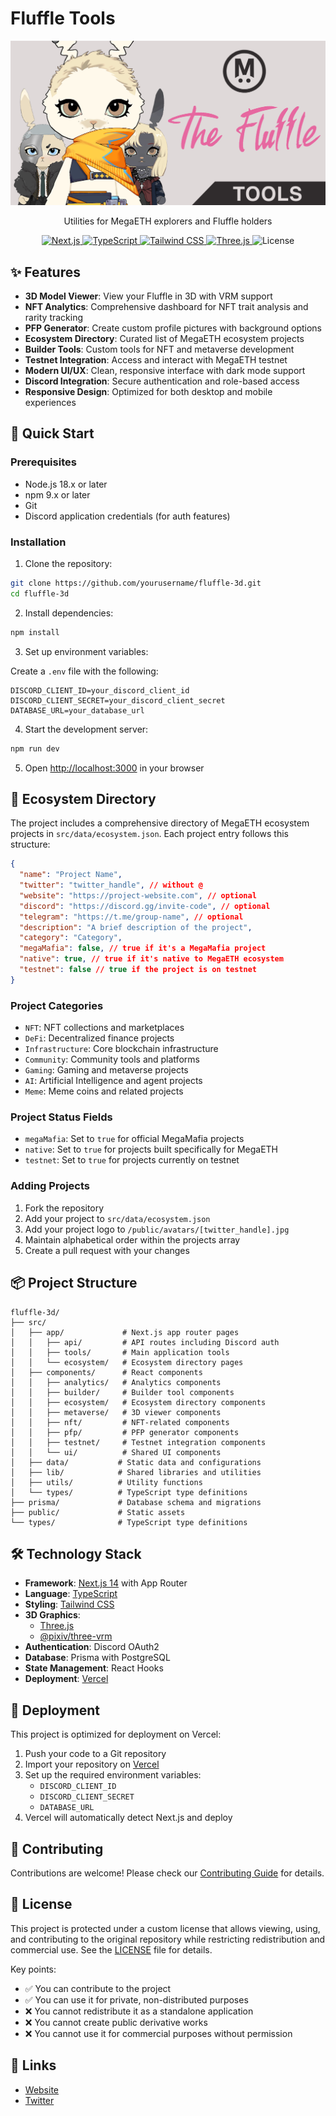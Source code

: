 # Fluffle Tools

<div align="center">
  <img src="/public/socialpreview.jpg" alt="Fluffle Tools Preview" width="600" />
  <p>Utilities for MegaETH explorers and Fluffle holders</p>
</div>

<div align="center">
  <a href="https://nextjs.org">
    <img src="https://img.shields.io/badge/Next.js-14-black" alt="Next.js" />
  </a>
  <a href="https://www.typescriptlang.org">
    <img src="https://img.shields.io/badge/TypeScript-5-blue" alt="TypeScript" />
  </a>
  <a href="https://tailwindcss.com">
    <img src="https://img.shields.io/badge/Tailwind-3-38bdf8" alt="Tailwind CSS" />
  </a>
  <a href="https://threejs.org">
    <img src="https://img.shields.io/badge/Three.js-Latest-black" alt="Three.js" />
  </a>
  <img src="https://img.shields.io/badge/License-Custom-red" alt="License" />
</div>

## ✨ Features

- **3D Model Viewer**: View your Fluffle in 3D with VRM support
- **NFT Analytics**: Comprehensive dashboard for NFT trait analysis and rarity tracking
- **PFP Generator**: Create custom profile pictures with background options
- **Ecosystem Directory**: Curated list of MegaETH ecosystem projects
- **Builder Tools**: Custom tools for NFT and metaverse development
- **Testnet Integration**: Access and interact with MegaETH testnet
- **Modern UI/UX**: Clean, responsive interface with dark mode support
- **Discord Integration**: Secure authentication and role-based access
- **Responsive Design**: Optimized for both desktop and mobile experiences

## 🚀 Quick Start

### Prerequisites

- Node.js 18.x or later
- npm 9.x or later
- Git
- Discord application credentials (for auth features)

### Installation

1. Clone the repository:

```bash
git clone https://github.com/yourusername/fluffle-3d.git
cd fluffle-3d
```

2. Install dependencies:

```bash
npm install
```

3. Set up environment variables:

Create a `.env` file with the following:

```env
DISCORD_CLIENT_ID=your_discord_client_id
DISCORD_CLIENT_SECRET=your_discord_client_secret
DATABASE_URL=your_database_url
```

4. Start the development server:

```bash
npm run dev
```

5. Open [http://localhost:3000](http://localhost:3000) in your browser

## 📝 Ecosystem Directory

The project includes a comprehensive directory of MegaETH ecosystem projects in `src/data/ecosystem.json`. Each project entry follows this structure:

```json
{
  "name": "Project Name",
  "twitter": "twitter_handle", // without @
  "website": "https://project-website.com", // optional
  "discord": "https://discord.gg/invite-code", // optional
  "telegram": "https://t.me/group-name", // optional
  "description": "A brief description of the project",
  "category": "Category",
  "megaMafia": false, // true if it's a MegaMafia project
  "native": true, // true if it's native to MegaETH ecosystem
  "testnet": false // true if the project is on testnet
}
```

### Project Categories

- `NFT`: NFT collections and marketplaces
- `DeFi`: Decentralized finance projects
- `Infrastructure`: Core blockchain infrastructure
- `Community`: Community tools and platforms
- `Gaming`: Gaming and metaverse projects
- `AI`: Artificial Intelligence and agent projects
- `Meme`: Meme coins and related projects

### Project Status Fields

- `megaMafia`: Set to `true` for official MegaMafia projects
- `native`: Set to `true` for projects built specifically for MegaETH
- `testnet`: Set to `true` for projects currently on testnet

### Adding Projects

1. Fork the repository
2. Add your project to `src/data/ecosystem.json`
3. Add your project logo to `/public/avatars/[twitter_handle].jpg`
4. Maintain alphabetical order within the projects array
5. Create a pull request with your changes

## 📦 Project Structure

```
fluffle-3d/
├── src/
│   ├── app/             # Next.js app router pages
│   │   ├── api/         # API routes including Discord auth
│   │   ├── tools/       # Main application tools
│   │   └── ecosystem/   # Ecosystem directory pages
│   ├── components/      # React components
│   │   ├── analytics/   # Analytics components
│   │   ├── builder/     # Builder tool components
│   │   ├── ecosystem/   # Ecosystem directory components
│   │   ├── metaverse/   # 3D viewer components
│   │   ├── nft/         # NFT-related components
│   │   ├── pfp/         # PFP generator components
│   │   ├── testnet/     # Testnet integration components
│   │   └── ui/          # Shared UI components
│   ├── data/           # Static data and configurations
│   ├── lib/            # Shared libraries and utilities
│   ├── utils/          # Utility functions
│   └── types/          # TypeScript type definitions
├── prisma/             # Database schema and migrations
├── public/             # Static assets
└── types/              # TypeScript type definitions
```

## 🛠 Technology Stack

- **Framework**: [Next.js 14](https://nextjs.org/) with App Router
- **Language**: [TypeScript](https://www.typescriptlang.org/)
- **Styling**: [Tailwind CSS](https://tailwindcss.com/)
- **3D Graphics**:
  - [Three.js](https://threejs.org/)
  - [@pixiv/three-vrm](https://github.com/pixiv/three-vrm)
- **Authentication**: Discord OAuth2
- **Database**: Prisma with PostgreSQL
- **State Management**: React Hooks
- **Deployment**: [Vercel](https://vercel.com)

## 🚢 Deployment

This project is optimized for deployment on Vercel:

1. Push your code to a Git repository
2. Import your repository on [Vercel](https://vercel.com/new)
3. Set up the required environment variables:
   - `DISCORD_CLIENT_ID`
   - `DISCORD_CLIENT_SECRET`
   - `DATABASE_URL`
4. Vercel will automatically detect Next.js and deploy

## 🤝 Contributing

Contributions are welcome! Please check our [Contributing Guide](CONTRIBUTING.md) for details.

## 📄 License

This project is protected under a custom license that allows viewing, using, and contributing to the original repository while restricting redistribution and commercial use. See the [LICENSE](LICENSE) file for details.

Key points:

- ✅ You can contribute to the project
- ✅ You can use it for private, non-distributed purposes
- ❌ You cannot redistribute it as a standalone application
- ❌ You cannot create public derivative works
- ❌ You cannot use it for commercial purposes without permission

## 🔗 Links

- [Website](https://fluffle.tools)
- [Twitter](https://x.com/0x_ultra)
